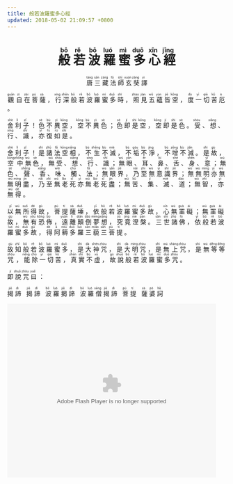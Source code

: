 ```yaml
---
title: 般若波羅蜜多心經
updated: 2018-05-02 21:09:57 +0800
---
```


<h1 align="center"><ruby>
般	<rp>（</rp><rt>bō</rt><rp>）</rp>
若	<rp>（</rp><rt>rě</rt><rp>）</rp>
波	<rp>（</rp><rt>bō</rt><rp>）</rp>
羅	<rp>（</rp><rt>luó</rt><rp>）</rp>
蜜	<rp>（</rp><rt>mì</rt><rp>）</rp>
多	<rp>（</rp><rt>duō</rt><rp>）</rp>
心	<rp>（</rp><rt>xīn</rt><rp>）</rp>
經	<rp>（</rp><rt>jīng</rt><rp>）</rp>
</ruby></h1>

<p align="center"><ruby>
唐	<rp>（</rp><rt>táng</rt><rp>）</rp>
三	<rp>（</rp><rt>sān</rt><rp>）</rp>
藏	<rp>（</rp><rt>zàng</rt><rp>）</rp>
法	<rp>（</rp><rt>fǎ</rt><rp>）</rp>
師	<rp>（</rp><rt>shī</rt><rp>）</rp>
玄	<rp>（</rp><rt>xuán</rt><rp>）</rp>
奘	<rp>（</rp><rt>zàng</rt><rp>）</rp>
譯	<rp>（</rp><rt>yì</rt><rp>）</rp>
</ruby></p><p><ruby>
觀	<rp>（</rp><rt>guān</rt><rp>）</rp>
自	<rp>（</rp><rt>zì</rt><rp>）</rp>
在	<rp>（</rp><rt>zài</rt><rp>）</rp>
菩	<rp>（</rp><rt>pú</rt><rp>）</rp>
薩	<rp>（</rp><rt>sà</rt><rp>）</rp>
，<rt></rt>
行	<rp>（</rp><rt>xíng</rt><rp>）</rp>
深	<rp>（</rp><rt>shēn</rt><rp>）</rp>
般	<rp>（</rp><rt>bō</rt><rp>）</rp>
若	<rp>（</rp><rt>rě</rt><rp>）</rp>
波	<rp>（</rp><rt>bō</rt><rp>）</rp>
羅	<rp>（</rp><rt>luó</rt><rp>）</rp>
蜜	<rp>（</rp><rt>mì</rt><rp>）</rp>
多	<rp>（</rp><rt>duō</rt><rp>）</rp>
時	<rp>（</rp><rt>shí</rt><rp>）</rp>
，<rt></rt>
照	<rp>（</rp><rt>zhào</rt><rp>）</rp>
見	<rp>（</rp><rt>jiàn</rt><rp>）</rp>
五	<rp>（</rp><rt>wǔ</rt><rp>）</rp>
蘊	<rp>（</rp><rt>yùn</rt><rp>）</rp>
皆	<rp>（</rp><rt>jiē</rt><rp>）</rp>
空	<rp>（</rp><rt>kōng</rt><rp>）</rp>
，<rt></rt>
度	<rp>（</rp><rt>dù</rt><rp>）</rp>
一	<rp>（</rp><rt>yī</rt><rp>）</rp>
切	<rp>（</rp><rt>qiē</rt><rp>）</rp>
苦	<rp>（</rp><rt>kǔ</rt><rp>）</rp>
厄	<rp>（</rp><rt>è</rt><rp>）</rp>
。<rt></rt>
</ruby></p><p><ruby>
舍	<rp>（</rp><rt>shè</rt><rp>）</rp>
利	<rp>（</rp><rt>lì</rt><rp>）</rp>
子	<rp>（</rp><rt>zǐ</rt><rp>）</rp>
！<rt></rt>
色	<rp>（</rp><rt>sè</rt><rp>）</rp>
不	<rp>（</rp><rt>bù</rt><rp>）</rp>
異	<rp>（</rp><rt>yì</rt><rp>）</rp>
空	<rp>（</rp><rt>kōng</rt><rp>）</rp>
，<rt></rt>
空	<rp>（</rp><rt>kōng</rt><rp>）</rp>
不	<rp>（</rp><rt>bù</rt><rp>）</rp>
異	<rp>（</rp><rt>yì</rt><rp>）</rp>
色	<rp>（</rp><rt>sè</rt><rp>）</rp>
；<rt></rt>
色	<rp>（</rp><rt>sè</rt><rp>）</rp>
即	<rp>（</rp><rt>jí</rt><rp>）</rp>
是	<rp>（</rp><rt>shì</rt><rp>）</rp>
空	<rp>（</rp><rt>kōng</rt><rp>）</rp>
，<rt></rt>
空	<rp>（</rp><rt>kōng</rt><rp>）</rp>
即	<rp>（</rp><rt>jí</rt><rp>）</rp>
是	<rp>（</rp><rt>shì</rt><rp>）</rp>
色	<rp>（</rp><rt>sè</rt><rp>）</rp>
。<rt></rt>
受	<rp>（</rp><rt>shòu</rt><rp>）</rp>
、<rt></rt>
想	<rp>（</rp><rt>xiǎng</rt><rp>）</rp>
、<rt></rt>
行	<rp>（</rp><rt>xíng</rt><rp>）</rp>
、<rt></rt>
識	<rp>（</rp><rt>shí</rt><rp>）</rp>
，<rt></rt>
亦	<rp>（</rp><rt>yì</rt><rp>）</rp>
復	<rp>（</rp><rt>fù</rt><rp>）</rp>
如	<rp>（</rp><rt>rú</rt><rp>）</rp>
是	<rp>（</rp><rt>shì</rt><rp>）</rp>
。<rt></rt>
</ruby></p><p><ruby>
舍	<rp>（</rp><rt>shè</rt><rp>）</rp>
利	<rp>（</rp><rt>lì</rt><rp>）</rp>
子	<rp>（</rp><rt>zǐ</rt><rp>）</rp>
！<rt></rt>
是	<rp>（</rp><rt>shì</rt><rp>）</rp>
諸	<rp>（</rp><rt>zhū</rt><rp>）</rp>
法	<rp>（</rp><rt>fǎ</rt><rp>）</rp>
空	<rp>（</rp><rt>kōng</rt><rp>）</rp>
相	<rp>（</rp><rt>xiāng</rt><rp>）</rp>
，<rt></rt>
不	<rp>（</rp><rt>bù</rt><rp>）</rp>
生	<rp>（</rp><rt>shēng</rt><rp>）</rp>
不	<rp>（</rp><rt>bù</rt><rp>）</rp>
滅	<rp>（</rp><rt>miè</rt><rp>）</rp>
，<rt></rt>
不	<rp>（</rp><rt>bù</rt><rp>）</rp>
垢	<rp>（</rp><rt>gòu</rt><rp>）</rp>
不	<rp>（</rp><rt>bù</rt><rp>）</rp>
淨	<rp>（</rp><rt>jìng</rt><rp>）</rp>
，<rt></rt>
不	<rp>（</rp><rt>bù</rt><rp>）</rp>
增	<rp>（</rp><rt>zēng</rt><rp>）</rp>
不	<rp>（</rp><rt>bù</rt><rp>）</rp>
減	<rp>（</rp><rt>jiǎn</rt><rp>）</rp>
。<rt></rt>
是	<rp>（</rp><rt>shì</rt><rp>）</rp>
故	<rp>（</rp><rt>gù</rt><rp>）</rp>
，<rt></rt>
空	<rp>（</rp><rt>kōng</rt><rp>）</rp>
中	<rp>（</rp><rt>zhōng</rt><rp>）</rp>
無	<rp>（</rp><rt>wú</rt><rp>）</rp>
色	<rp>（</rp><rt>sè</rt><rp>）</rp>
，<rt></rt>
無	<rp>（</rp><rt>wú</rt><rp>）</rp>
受	<rp>（</rp><rt>shòu</rt><rp>）</rp>
、<rt></rt>
想	<rp>（</rp><rt>xiǎng</rt><rp>）</rp>
、<rt></rt>
行	<rp>（</rp><rt>xíng</rt><rp>）</rp>
、<rt></rt>
識	<rp>（</rp><rt>shí</rt><rp>）</rp>
；<rt></rt>
無	<rp>（</rp><rt>wú</rt><rp>）</rp>
眼	<rp>（</rp><rt>yǎn</rt><rp>）</rp>
、<rt></rt>
耳	<rp>（</rp><rt>ěr</rt><rp>）</rp>
、<rt></rt>
鼻	<rp>（</rp><rt>bí</rt><rp>）</rp>
、<rt></rt>
舌	<rp>（</rp><rt>shé</rt><rp>）</rp>
、<rt></rt>
身	<rp>（</rp><rt>shēn</rt><rp>）</rp>
、<rt></rt>
意	<rp>（</rp><rt>yì</rt><rp>）</rp>
；<rt></rt>
無	<rp>（</rp><rt>wú</rt><rp>）</rp>
色	<rp>（</rp><rt>sè</rt><rp>）</rp>
、<rt></rt>
聲	<rp>（</rp><rt>shēng</rt><rp>）</rp>
、<rt></rt>
香	<rp>（</rp><rt>xiāng</rt><rp>）</rp>
、<rt></rt>
味	<rp>（</rp><rt>wèi</rt><rp>）</rp>
、<rt></rt>
觸	<rp>（</rp><rt>chù</rt><rp>）</rp>
、<rt></rt>
法	<rp>（</rp><rt>fǎ</rt><rp>）</rp>
；<rt></rt>
無	<rp>（</rp><rt>wú</rt><rp>）</rp>
眼	<rp>（</rp><rt>yǎn</rt><rp>）</rp>
界	<rp>（</rp><rt>jiè</rt><rp>）</rp>
，<rt></rt>
乃	<rp>（</rp><rt>nǎi</rt><rp>）</rp>
至	<rp>（</rp><rt>zhì</rt><rp>）</rp>
無	<rp>（</rp><rt>wú</rt><rp>）</rp>
意	<rp>（</rp><rt>yì</rt><rp>）</rp>
識	<rp>（</rp><rt>shí</rt><rp>）</rp>
界	<rp>（</rp><rt>jiè</rt><rp>）</rp>
；<rt></rt>
無	<rp>（</rp><rt>wú</rt><rp>）</rp>
無	<rp>（</rp><rt>wú</rt><rp>）</rp>
明	<rp>（</rp><rt>míng</rt><rp>）</rp>
亦	<rp>（</rp><rt>yì</rt><rp>）</rp>
無	<rp>（</rp><rt>wú</rt><rp>）</rp>
無	<rp>（</rp><rt>wú</rt><rp>）</rp>
明	<rp>（</rp><rt>míng</rt><rp>）</rp>
盡	<rp>（</rp><rt>jìn</rt><rp>）</rp>
，<rt></rt>
乃	<rp>（</rp><rt>nǎi</rt><rp>）</rp>
至	<rp>（</rp><rt>zhì</rt><rp>）</rp>
無	<rp>（</rp><rt>wú</rt><rp>）</rp>
老	<rp>（</rp><rt>lǎo</rt><rp>）</rp>
死	<rp>（</rp><rt>sǐ</rt><rp>）</rp>
亦	<rp>（</rp><rt>yì</rt><rp>）</rp>
無	<rp>（</rp><rt>wú</rt><rp>）</rp>
老	<rp>（</rp><rt>lǎo</rt><rp>）</rp>
死	<rp>（</rp><rt>sǐ</rt><rp>）</rp>
盡	<rp>（</rp><rt>jìn</rt><rp>）</rp>
；<rt></rt>
無	<rp>（</rp><rt>wú</rt><rp>）</rp>
苦	<rp>（</rp><rt>kǔ</rt><rp>）</rp>
、<rt></rt>
集	<rp>（</rp><rt>jí</rt><rp>）</rp>
、<rt></rt>
滅	<rp>（</rp><rt>miè</rt><rp>）</rp>
、<rt></rt>
道	<rp>（</rp><rt>dào</rt><rp>）</rp>
；<rt></rt>
無	<rp>（</rp><rt>wú</rt><rp>）</rp>
智	<rp>（</rp><rt>zhì</rt><rp>）</rp>
，<rt></rt>
亦	<rp>（</rp><rt>yì</rt><rp>）</rp>
無	<rp>（</rp><rt>wú</rt><rp>）</rp>
得	<rp>（</rp><rt>dé</rt><rp>）</rp>
。<rt></rt>
</ruby></p><p><ruby>
以	<rp>（</rp><rt>yǐ</rt><rp>）</rp>
無	<rp>（</rp><rt>wú</rt><rp>）</rp>
所	<rp>（</rp><rt>suǒ</rt><rp>）</rp>
得	<rp>（</rp><rt>dé</rt><rp>）</rp>
故	<rp>（</rp><rt>gù</rt><rp>）</rp>
，<rt></rt>
菩	<rp>（</rp><rt>pú</rt><rp>）</rp>
提	<rp>（</rp><rt>tí</rt><rp>）</rp>
薩	<rp>（</rp><rt>sà</rt><rp>）</rp>
埵	<rp>（</rp><rt>duǒ</rt><rp>）</rp>
，<rt></rt>
依	<rp>（</rp><rt>yī</rt><rp>）</rp>
般	<rp>（</rp><rt>bō</rt><rp>）</rp>
若	<rp>（</rp><rt>rě</rt><rp>）</rp>
波	<rp>（</rp><rt>bō</rt><rp>）</rp>
羅	<rp>（</rp><rt>luó</rt><rp>）</rp>
蜜	<rp>（</rp><rt>mì</rt><rp>）</rp>
多	<rp>（</rp><rt>duō</rt><rp>）</rp>
故	<rp>（</rp><rt>gù</rt><rp>）</rp>
，<rt></rt>
心	<rp>（</rp><rt>xīn</rt><rp>）</rp>
無	<rp>（</rp><rt>wú</rt><rp>）</rp>
罣	<rp>（</rp><rt>guà</rt><rp>）</rp>
礙	<rp>（</rp><rt>ài</rt><rp>）</rp>
；<rt></rt>
無	<rp>（</rp><rt>wú</rt><rp>）</rp>
罣	<rp>（</rp><rt>guà</rt><rp>）</rp>
礙	<rp>（</rp><rt>ài</rt><rp>）</rp>
故	<rp>（</rp><rt>gù</rt><rp>）</rp>
，<rt></rt>
無	<rp>（</rp><rt>wú</rt><rp>）</rp>
有	<rp>（</rp><rt>yǒu</rt><rp>）</rp>
恐	<rp>（</rp><rt>kǒng</rt><rp>）</rp>
佈	<rp>（</rp><rt>bù</rt><rp>）</rp>
，<rt></rt>
遠	<rp>（</rp><rt>yuǎn</rt><rp>）</rp>
離	<rp>（</rp><rt>lí</rt><rp>）</rp>
顛	<rp>（</rp><rt>diān</rt><rp>）</rp>
倒	<rp>（</rp><rt>dǎo</rt><rp>）</rp>
夢	<rp>（</rp><rt>mèng</rt><rp>）</rp>
想	<rp>（</rp><rt>xiǎng</rt><rp>）</rp>
，<rt></rt>
究	<rp>（</rp><rt>jiū</rt><rp>）</rp>
竟	<rp>（</rp><rt>jìng</rt><rp>）</rp>
涅	<rp>（</rp><rt>niè</rt><rp>）</rp>
槃	<rp>（</rp><rt>pán</rt><rp>）</rp>
。<rt></rt>
三	<rp>（</rp><rt>sān</rt><rp>）</rp>
世	<rp>（</rp><rt>shì</rt><rp>）</rp>
諸	<rp>（</rp><rt>zhū</rt><rp>）</rp>
佛	<rp>（</rp><rt>fó</rt><rp>）</rp>
，<rt></rt>
依	<rp>（</rp><rt>yī</rt><rp>）</rp>
般	<rp>（</rp><rt>bō</rt><rp>）</rp>
若	<rp>（</rp><rt>rě</rt><rp>）</rp>
波	<rp>（</rp><rt>bō</rt><rp>）</rp>
羅	<rp>（</rp><rt>luó</rt><rp>）</rp>
蜜	<rp>（</rp><rt>mì</rt><rp>）</rp>
多	<rp>（</rp><rt>duō</rt><rp>）</rp>
故	<rp>（</rp><rt>gù</rt><rp>）</rp>
，<rt></rt>
得	<rp>（</rp><rt>dé</rt><rp>）</rp>
阿	<rp>（</rp><rt>ā</rt><rp>）</rp>
耨	<rp>（</rp><rt>nòu</rt><rp>）</rp>
多	<rp>（</rp><rt>duō</rt><rp>）</rp>
羅	<rp>（</rp><rt>luó</rt><rp>）</rp>
三	<rp>（</rp><rt>sān</rt><rp>）</rp>
藐	<rp>（</rp><rt>miǎo</rt><rp>）</rp>
三	<rp>（</rp><rt>sān</rt><rp>）</rp>
菩	<rp>（</rp><rt>pú</rt><rp>）</rp>
提	<rp>（</rp><rt>tí</rt><rp>）</rp>
。</ruby></p><p><ruby>
故	<rp>（</rp><rt>gù</rt><rp>）</rp>
知	<rp>（</rp><rt>zhī</rt><rp>）</rp>
般	<rp>（</rp><rt>bō</rt><rp>）</rp>
若	<rp>（</rp><rt>rě</rt><rp>）</rp>
波	<rp>（</rp><rt>bō</rt><rp>）</rp>
羅	<rp>（</rp><rt>luó</rt><rp>）</rp>
蜜	<rp>（</rp><rt>mì</rt><rp>）</rp>
多	<rp>（</rp><rt>duō</rt><rp>）</rp>
，<rt></rt>
是	<rp>（</rp><rt>shì</rt><rp>）</rp>
大	<rp>（</rp><rt>dà</rt><rp>）</rp>
神	<rp>（</rp><rt>shén</rt><rp>）</rp>
咒	<rp>（</rp><rt>zhòu</rt><rp>）</rp>
，<rt></rt>
是	<rp>（</rp><rt>shì</rt><rp>）</rp>
大	<rp>（</rp><rt>dà</rt><rp>）</rp>
明	<rp>（</rp><rt>míng</rt><rp>）</rp>
咒	<rp>（</rp><rt>zhòu</rt><rp>）</rp>
，<rt></rt>
是	<rp>（</rp><rt>shì</rt><rp>）</rp>
無	<rp>（</rp><rt>wú</rt><rp>）</rp>
上	<rp>（</rp><rt>shàng</rt><rp>）</rp>
咒	<rp>（</rp><rt>zhòu</rt><rp>）</rp>
，<rt></rt>
是	<rp>（</rp><rt>shì</rt><rp>）</rp>
無	<rp>（</rp><rt>wú</rt><rp>）</rp>
等	<rp>（</rp><rt>děng</rt><rp>）</rp>
等	<rp>（</rp><rt>děng</rt><rp>）</rp>
咒	<rp>（</rp><rt>zhòu</rt><rp>）</rp>
，<rt></rt>
能	<rp>（</rp><rt>néng</rt><rp>）</rp>
除	<rp>（</rp><rt>chú</rt><rp>）</rp>
一	<rp>（</rp><rt>yī</rt><rp>）</rp>
切	<rp>（</rp><rt>qiē</rt><rp>）</rp>
苦	<rp>（</rp><rt>kǔ</rt><rp>）</rp>
，<rt></rt>
真	<rp>（</rp><rt>zhēn</rt><rp>）</rp>
實	<rp>（</rp><rt>shí</rt><rp>）</rp>
不	<rp>（</rp><rt>bù</rt><rp>）</rp>
虛	<rp>（</rp><rt>xū</rt><rp>）</rp>
，<rt></rt>
故	<rp>（</rp><rt>gù</rt><rp>）</rp>
說	<rp>（</rp><rt>shuō</rt><rp>）</rp>
般	<rp>（</rp><rt>bō</rt><rp>）</rp>
若	<rp>（</rp><rt>rě</rt><rp>）</rp>
波	<rp>（</rp><rt>bō</rt><rp>）</rp>
羅	<rp>（</rp><rt>luó</rt><rp>）</rp>
蜜	<rp>（</rp><rt>mì</rt><rp>）</rp>
多	<rp>（</rp><rt>duō</rt><rp>）</rp>
咒	<rp>（</rp><rt>zhòu</rt><rp>）</rp>
。<rt></rt>
</ruby></p><p><ruby>
即	<rp>（</rp><rt>jí</rt><rp>）</rp>
說	<rp>（</rp><rt>shuō</rt><rp>）</rp>
咒	<rp>（</rp><rt>zhòu</rt><rp>）</rp>
曰	<rp>（</rp><rt>yuē</rt><rp>）</rp>
：<rt></rt>
</ruby></p><p><ruby>
揭	<rp>（</rp><rt>jiē</rt><rp>）</rp>
諦	<rp>（</rp><rt>dì</rt><rp>）</rp>
&nbsp;<rt></rt>
揭	<rp>（</rp><rt>jiē</rt><rp>）</rp>
諦	<rp>（</rp><rt>dì</rt><rp>）</rp>
&nbsp;<rt></rt>
波	<rp>（</rp><rt>bō</rt><rp>）</rp>
羅	<rp>（</rp><rt>luó</rt><rp>）</rp>
揭	<rp>（</rp><rt>jiē</rt><rp>）</rp>
諦	<rp>（</rp><rt>dì</rt><rp>）</rp>
&nbsp;<rt></rt>
波	<rp>（</rp><rt>bō</rt><rp>）</rp>
羅	<rp>（</rp><rt>luó</rt><rp>）</rp>
僧	<rp>（</rp><rt>sēng</rt><rp>）</rp>
揭	<rp>（</rp><rt>jiē</rt><rp>）</rp>
諦	<rp>（</rp><rt>dì</rt><rp>）</rp>
&nbsp;<rt></rt>
菩	<rp>（</rp><rt>pú</rt><rp>）</rp>
提	<rp>（</rp><rt>tí</rt><rp>）</rp>
&nbsp;<rt></rt>
薩	<rp>（</rp><rt>sà</rt><rp>）</rp>
婆	<rp>（</rp><rt>pó</rt><rp>）</rp>
訶	<rp>（</rp><rt>hē</rt><rp>）</rp>
</ruby>
<div class="divider"></div>
<embed src="https://imgcache.qq.com/tencentvideo_v1/playerv3/TPout.swf?max_age=86400&v=20161117&vid=p05105qpilk&auto=0" allowFullScreen="true" quality="high" width="480" height="400" align="middle" allowScriptAccess="always" type="application/x-shockwave-flash">